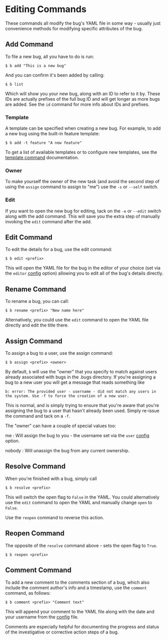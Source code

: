 Editing Commands
========================================================================================================================
These commands all modify the bug's YAML file in some way - usually just convenience methods for modifying specific attributes of the bug.



Add Command
------------------------------------------------------------------------------------------------------------------------
To file a new bug, all you have to do is run:

    $ b add "This is a new bug"

And you can confirm it's been added by calling:

    $ b list

Which will show you your new bug, along with an ID to refer to it by.  These IDs are actually prefixes of the full bug ID and will get longer as more bugs are added.  See the `id` command for more info about IDs and prefixes.


### Template
A template can be specified when creating a new bug.  For example, to add a new bug using the built-in feature template:

    $ b add -t feature "A new feature"

To get a list of available templates or to configure new templates, see the [template command](templates) documentation.


### Owner
To make yourself the owner of the new task (and avoid the second step of using the `assign` command to assign to "me") use the `-s` or `--self` switch.


### Edit
If you want to open the new bug for editing, tack on the `-e` or `--edit` switch along with the add command.  This will save you the extra step of manually invoking the `edit` command after the add.




Edit Command
------------------------------------------------------------------------------------------------------------------------
To edit the details for a bug, use the edit command:

    $ b edit <prefix>

This will open the YAML file for the bug in the editor of your choice (set via the `editor` [config](config) option) allowing you to edit all of the bug's details directly.




Rename Command
------------------------------------------------------------------------------------------------------------------------
To rename a bug, you can call:

    $ b rename <prefix> "New name here"

Alternatively, you could use the `edit` command to open the YAML file directly and edit the title there.




Assign Command
------------------------------------------------------------------------------------------------------------------------
To assign a bug to a user, use the assign command:

    $ b assign <prefix> <owner>

By default, `b` will use the "owner" that you specify to match against users already associated with bugs in the .bugs directory.  If you're assigning a bug to a new user you will get a message that reads something like

    b: error: The provided user - username - did not match any users in the system. Use -f to force the creation of a new user.

This is normal, and is simply trying to ensure that you're aware that you're assigning the bug to a user that hasn't already been used.  Simply re-issue the command and tack on a `-f`.

The "owner" can have a couple of special values too:

me
:   Will assign the bug to you - the username set via the `user` [config](config) option.

nobody
:   Will unassign the bug from any current ownership.




Resolve Command
------------------------------------------------------------------------------------------------------------------------
When you're finished with a bug, simply call

    $ b resolve <prefix>

This will switch the open flag to `False` in the YAML.  You could alternatively use the `edit` command to open the YAML and manually change `open` to `False`.

Use the `reopen` command to reverse this action.




Reopen Command
------------------------------------------------------------------------------------------------------------------------
The opposite of the `resolve` command above - sets the open flag to `True`.

    $ b reopen <prefix>




Comment Command
------------------------------------------------------------------------------------------------------------------------
To add a new comment to the comments section of a bug, which also include the comment author's info and a timestamp, use the `comment` command, as follows:

    $ b comment <prefix> "Comment text"

This will append your comment to the YAML file along with the date and your username from the [config](config) file.

Comments are especially helpful for documenting the progress and status of the investigative or corrective action steps of a bug.
